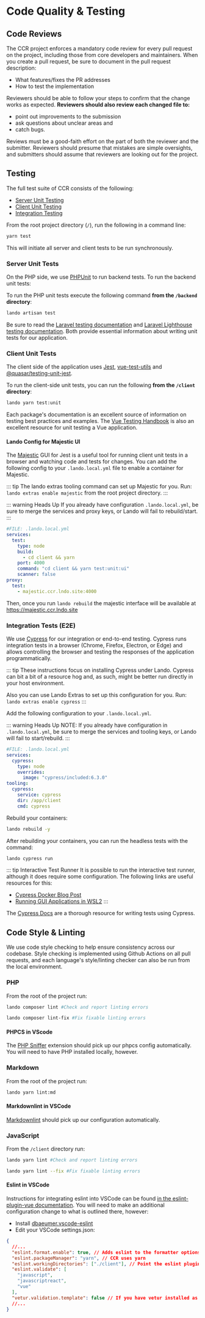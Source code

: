# Code Quality & Testing

## Code Reviews

The CCR project enforces a mandatory code review for every pull request on the project, including those from core developers and maintainers.  When you create a pull request, be sure to document in the pull request description:

- What features/fixes the PR addresses
- How to test the implementation

Reviewers should be able to follow your steps to confirm that the change works as expected.  **Reviewers should also review each changed file to:**

- point out improvements to the submission
- ask questions about unclear areas and
- catch bugs.

Reviews must be a good-faith effort on the part of both the reviewer and the submitter.  Reviewers should presume that mistakes are simple oversights, and submitters should assume that reviewers are looking out for the project.

## Testing

The full test suite of CCR consists of the following:

* [Server Unit Testing](#server-unit-tests)
* [Client Unit Testing](#client-unit-tests)
* [Integration Testing](#integration-tests-e2e)

From the root project directory (`/`), run the following in a command line:
```sh
yarn test
```
This will initiate all server and client tests to be run synchronously.

### Server Unit Tests

On the PHP side, we use [PHPUnit](https://phpunit.de/) to run backend tests.  To run the backend unit tests:

To run the PHP unit tests execute the following command **from the `/backend` directory**:
```sh
lando artisan test
```

Be sure to read the [Laravel testing documentation](https://laravel.com/docs/8.x/testing) and [Laravel Lighthouse testing documentation](https://lighthouse-php.com/master/testing/phpunit.html).  Both provide essential information about writing unit tests for our application.

### Client Unit Tests

The client side of the application uses [Jest](https://jestjs.io), [vue-test-utils](https://vue-test-utils.vuejs.org/) and [@quasar/testing-unit-jest](https://testing.quasar.dev/packages/unit-jest/).

To run the client-side unit tests, you can run the following **from the `/client` directory**:

```sh
lando yarn test:unit
```
Each package's documentation is an excellent source of information on testing best practices and examples.  The [Vue Testing Handbook](https://lmiller1990.github.io/vue-testing-handbook/) is also an excellent resource for unit testing a Vue application.

#### Lando Config for Majestic UI

The [Majestic](https://github.com/Raathigesh/majestic) GUI for Jest is a useful tool for running client unit tests in a browser and watching code and tests for changes.  You can add the following config to your `.lando.local.yml` file to enable a container for Majestic.

::: tip
The lando extras tooling command can set up Majestic for you.  Run: `lando extras enable majestic` from the root project directory.
:::

::: warning Heads Up
If you already have configuration `.lando.local.yml`, be sure to merge the services and proxy keys, or Lando will fail to rebuild/start.
:::

```yaml
#FILE: .lando.local.yml
services:
  test:
    type: node
    build:
      - cd client && yarn
    port: 4000
    command: "cd client && yarn test:unit:ui"
    scanner: false
proxy:
  test:
    - majestic.ccr.lndo.site:4000
```

Then, once you run `lando rebuild` the majestic interface will be available at <https://majestic.ccr.lndo.site>

### Integration Tests (E2E)

We use [Cypress](https://www.cypress.io/) for our integration or end-to-end testing.  Cypress runs integration tests in a browser (Chrome, Firefox, Electron, or Edge) and allows controlling the browser and testing the responses of the application programmatically.

::: tip
These instructions focus on installing Cypress under Lando.  Cypress can bit a bit of a resource hog and, as such, might be better run directly in your host environment.

Also you can use Lando Extras to set up this configuration for you.  Run: `lando extras enable cypress`
:::

Add the following configuration to your `.lando.local.yml`.

::: warning Heads Up
NOTE: If you already have configuration in `.lando.local.yml`, be sure to merge the services and tooling keys, or Lando will fail to start/rebuild.
:::

```yaml
#FILE: .lando.local.yml
services:
  cypress:
    type: node
    overrides:
      image: "cypress/included:6.3.0"
tooling:
  cypress:
    service: cypress
    dir: /app/client
    cmd: cypress
```

Rebuild your containers:
```sh
lando rebuild -y
```

After rebuilding your containers, you can run the headless tests with the command:

```sh
lando cypress run
```

::: tip Interactive Test Runner
It is possible to run the interactive test runner, although it does require some configuration.  The following links are useful resources for this:
- [Cypress Docker Blog Post](https://www.cypress.io/blog/2019/05/02/run-cypress-with-a-single-docker-command/)
- [Running GUI Applications in WSL2](https://dev.to/nickymeuleman/using-graphical-user-interfaces-like-cypress-in-wsl2-249j
)
:::

The [Cypress Docs](https://docs.cypress.io/guides/getting-started/writing-your-first-test.html#Add-a-test-file) are a thorough resource for writing tests using Cypress.

## Code Style & Linting

We use code style checking to help ensure consistency across our codebase.  Style checking is implemented using Github Actions on all pull requests, and each language's style/linting checker can also be run from the local environment.

### PHP

From the root of the project run:
```sh
lando composer lint #Check and report linting errors

lando composer lint-fix #Fix fixable linting errors
```

#### PHPCS in VScode

The [PHP Sniffer](https://marketplace.visualstudio.com/items?itemName=wongjn.php-sniffer) extension should pick up our phpcs config automatically.  You will need to have PHP installed locally, however.

### Markdown

From the root of the project run:
```sh
lando yarn lint:md
```
#### Markdownlint in VSCode

[Markdownlint](https://marketplace.visualstudio.com/items?itemName=DavidAnson.vscode-markdownlint) should pick up our configuration automatically.

### JavaScript

From the `/client` directory run:
```sh
lando yarn lint #Check and report linting errors

lando yarn lint --fix #Fix fixable linting errors
```

#### Eslint in VSCode

Instructions for integrating eslint into VSCode can be found [in the eslint-plugin-vue documentation](https://vuejs.github.io/eslint-plugin-vue/user-guide/#editor-integrations).  You will need to make an additional configuration change to what is outlined there, however:

- Install [dbaeumer.vscode-eslint](https://marketplace.visualstudio.com/items?itemName=dbaeumer.vscode-eslint)
- Edit your VSCode settings.json:

```json
{
  //...
  "eslint.format.enable": true, // Adds eslint to the formatter options in the right-click menu (Optional)
  "eslint.packageManager": "yarn", // CCR uses yarn
  "eslint.workingDirectories": ["./client"], // Point the eslint plugin at the client directory
  "eslint.validate": [
    "javascript",
    "javascriptreact",
    "vue"
  ],
  "vetur.validation.template": false // If you have vetur installed as well, disable the default validation functionality.
  //...
}
```
